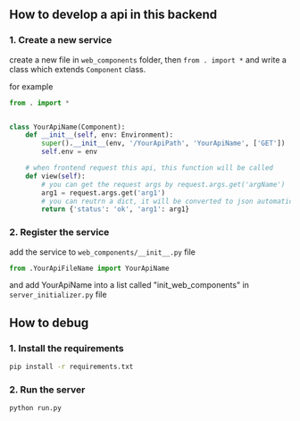 ## How to develop a api in this backend

### 1. Create a new service

create a new file in `web_components` folder, then `from . import *` and write a class which extends `Component` class.

for example
```python
from . import *


class YourApiName(Component):
    def __init__(self, env: Environment):
        super().__init__(env, '/YourApiPath', 'YourApiName', ['GET'])
        self.env = env

    # when frontend request this api, this function will be called
    def view(self):
        # you can get the request args by request.args.get('argName')
        arg1 = request.args.get('arg1')
        # you can reutrn a dict, it will be converted to json automatically
        return {'status': 'ok', 'arg1': arg1}

```

### 2. Register the service

add the service to `web_components/__init__.py` file

```python
from .YourApiFileName import YourApiName
```

and add YourApiName into a list called "init_web_components" in `server_initializer.py` file


## How to debug

### 1. Install the requirements

```bash
pip install -r requirements.txt
```

### 2. Run the server

```bash
python run.py
```
